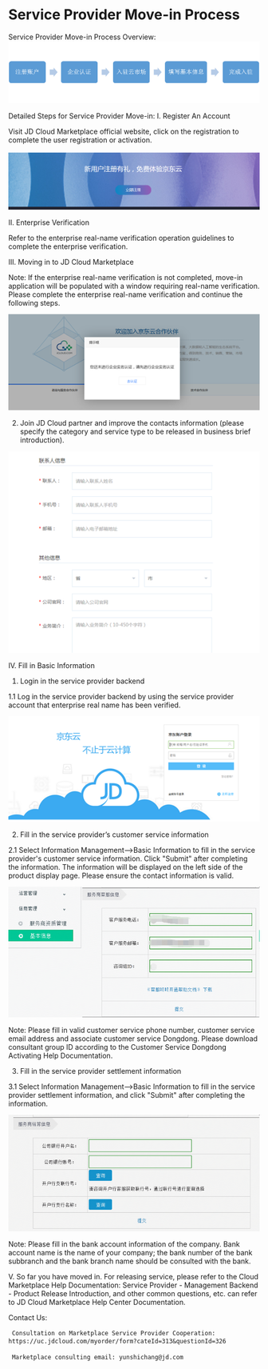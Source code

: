 # Service Provider Move-in Process
Service Provider Move-in Process Overview:
![image](https://github.com/jdcloudcom/cn/blob/edit/documentation/Marketplace/Marketplace/MarketPlace-Image/%E5%85%A5%E9%A9%BB%E6%B5%81%E7%A8%8B.png)

Detailed Steps for Service Provider Move-in:
I. Register An Account

Visit JD Cloud Marketplace official website, click on the registration to complete the user registration or activation.

![image](https://github.com/jdcloudcom/cn/blob/edit/documentation/Marketplace/Marketplace/MarketPlace-Image/%E6%B3%A8%E5%86%8C%E8%B4%A6%E6%88%B7.png)

II. Enterprise Verification

Refer to the enterprise real-name verification operation guidelines to complete the enterprise verification.

 

III. Moving in to JD Cloud Marketplace

Note: If the enterprise real-name verification is not completed, move-in application will be populated with a window requiring real-name verification. Please complete the enterprise real-name verification and continue the following steps.

![image](https://github.com/jdcloudcom/cn/blob/edit/documentation/Marketplace/Marketplace/MarketPlace-Image/%E5%AE%9E%E5%90%8D%E8%AE%A4%E8%AF%81.png)

 

2. Join JD Cloud partner and improve the contacts information (please specify the category and service type to be released in business brief introduction).

![image](https://github.com/jdcloudcom/cn/blob/edit/documentation/Marketplace/Marketplace/MarketPlace-Image/%E5%AE%8C%E5%96%84%E4%BF%A1%E6%81%AF.png)

 

IV. Fill in Basic Information

1. Login in the service provider backend

1.1 Log in the service provider backend by using the service provider account that enterprise real name has been verified.



![image](https://github.com/jdcloudcom/cn/blob/edit/documentation/Marketplace/Marketplace/MarketPlace-Image/%E7%99%BB%E5%BD%95.png)



2. Fill in the service provider’s customer service information

2.1 Select Information Management-->Basic Information to fill in the service provider's customer service information. Click "Submit" after completing the information. The information will be displayed on the left side of the product display page. Please ensure the contact information is valid.

![image](https://github.com/jdcloudcom/cn/blob/edit/documentation/Marketplace/Marketplace/MarketPlace-Image/%E5%A1%AB%E5%86%99%E6%9C%8D%E5%8A%A1%E5%95%86%E4%BF%A1%E6%81%AF.png)

Note: Please fill in valid customer service phone number, customer service email address and associate customer service Dongdong. Please download consultant group ID according to the Customer Service Dongdong Activating Help Documentation.



3. Fill in the service provider settlement information

3.1 Select Information Management-->Basic Information to fill in the service provider settlement information, and click "Submit" after completing the information.



![image](https://github.com/jdcloudcom/cn/blob/edit/documentation/Marketplace/Marketplace/MarketPlace-Image/%E6%9C%8D%E5%8A%A1%E5%95%86%E7%BB%93%E7%AE%97%E4%BF%A1%E6%81%AF.png)

 

Note: Please fill in the bank account information of the company. Bank account name is the name of your company; the bank number of the bank subbranch and the bank branch name should be consulted with the bank.

 

V. So far you have moved in. For releasing service, please refer to the Cloud Marketplace Help Documentation: Service Provider - Management Backend - Product Release Introduction, and other common questions, etc. can refer to JD Cloud Marketplace Help Center Documentation.

 

 

Contact Us:

     Consultation on Marketplace Service Provider Cooperation: https://uc.jdcloud.com/myorder/form?cateId=313&questionId=326

     Marketplace consulting email: yunshichang@jd.com
